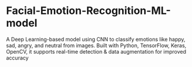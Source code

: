 # Facial-Emotion-Recognition-ML-model
A Deep Learning-based model using CNN to classify emotions like happy, sad, angry, and neutral from images. Built with Python, TensorFlow, Keras, OpenCV, it supports real-time detection &amp; data augmentation for improved accuracy
